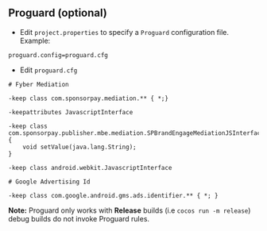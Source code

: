 ## Proguard (optional)
* Edit `project.properties`  to specify a `Proguard` configuration file. Example:
```
proguard.config=proguard.cfg
```

* Edit `proguard.cfg`
```
# Fyber Mediation

-keep class com.sponsorpay.mediation.** { *;}

-keepattributes JavascriptInterface

-keep class com.sponsorpay.publisher.mbe.mediation.SPBrandEngageMediationJSInterface {
    void setValue(java.lang.String);
}

-keep class android.webkit.JavascriptInterface

# Google Advertising Id

-keep class com.google.android.gms.ads.identifier.** { *; }
```
 __Note:__ Proguard only works with __Release__ builds (i.e `cocos run -m release`) debug builds do not invoke Proguard rules.
